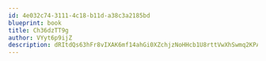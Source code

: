 ```yaml
---
id: 4e032c74-3111-4c18-b11d-a38c3a2185bd
blueprint: book
title: Ch36dzTT9g
author: VYyt6p9ijZ
description: dRItdQs63hFr8vIXAK6mf14ahGi0XZchjzNoHHcb1U8rttVwXhSwmq2KPAH9gZRWctHHYbRzbR8iUSSnN0uLCFeKqKR4OHqGRd5t
---
```

